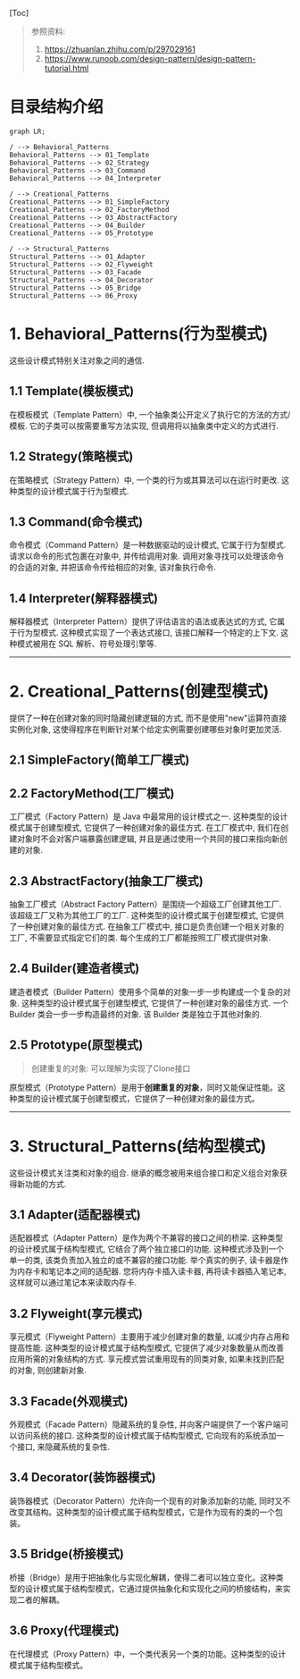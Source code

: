 [Toc]

> 参照资料: 
> 1. https://zhuanlan.zhihu.com/p/297029161
> 2. https://www.runoob.com/design-pattern/design-pattern-tutorial.html

# 目录结构介绍

```mermaid
graph LR;

/ --> Behavioral_Patterns
Behavioral_Patterns --> 01_Template
Behavioral_Patterns --> 02_Strategy
Behavioral_Patterns --> 03_Command
Behavioral_Patterns --> 04_Interpreter

/ --> Creational_Patterns
Creational_Patterns --> 01_SimpleFactory
Creational_Patterns --> 02_FactoryMethod
Creational_Patterns --> 03_AbstractFactory
Creational_Patterns --> 04_Builder
Creational_Patterns --> 05_Prototype

/ --> Structural_Patterns
Structural_Patterns --> 01_Adapter
Structural_Patterns --> 02_Flyweight
Structural_Patterns --> 03_Facade
Structural_Patterns --> 04_Decorator
Structural_Patterns --> 05_Bridge
Structural_Patterns --> 06_Proxy

```

# 1. Behavioral_Patterns(行为型模式)

这些设计模式特别关注对象之间的通信.

## 1.1 Template(模板模式)

在模板模式（Template Pattern）中, 一个抽象类公开定义了执行它的方法的方式/模板. 它的子类可以按需要重写方法实现, 但调用将以抽象类中定义的方式进行. 

## 1.2 Strategy(策略模式)

在策略模式（Strategy Pattern）中, 一个类的行为或其算法可以在运行时更改. 这种类型的设计模式属于行为型模式. 

## 1.3 Command(命令模式)

命令模式（Command Pattern）是一种数据驱动的设计模式, 它属于行为型模式. 请求以命令的形式包裹在对象中, 并传给调用对象. 调用对象寻找可以处理该命令的合适的对象, 并把该命令传给相应的对象, 该对象执行命令.

## 1.4 Interpreter(解释器模式)

解释器模式（Interpreter Pattern）提供了评估语言的语法或表达式的方式, 它属于行为型模式. 这种模式实现了一个表达式接口, 该接口解释一个特定的上下文. 这种模式被用在 SQL 解析、符号处理引擎等. 

---

# 2. Creational_Patterns(创建型模式)

提供了一种在创建对象的同时隐藏创建逻辑的方式, 而不是使用"new"运算符直接实例化对象, 这使得程序在判断针对某个给定实例需要创建哪些对象时更加灵活.

## 2.1 SimpleFactory(简单工厂模式)

## 2.2 FactoryMethod(工厂模式)

工厂模式（Factory Pattern）是 Java 中最常用的设计模式之一. 这种类型的设计模式属于创建型模式, 它提供了一种创建对象的最佳方式.  在工厂模式中, 我们在创建对象时不会对客户端暴露创建逻辑, 并且是通过使用一个共同的接口来指向新创建的对象. 

## 2.3 AbstractFactory(抽象工厂模式)

抽象工厂模式（Abstract Factory Pattern）是围绕一个超级工厂创建其他工厂. 该超级工厂又称为其他工厂的工厂. 这种类型的设计模式属于创建型模式, 它提供了一种创建对象的最佳方式.  在抽象工厂模式中, 接口是负责创建一个相关对象的工厂, 不需要显式指定它们的类. 每个生成的工厂都能按照工厂模式提供对象. 

## 2.4 Builder(建造者模式)

建造者模式（Builder Pattern）使用多个简单的对象一步一步构建成一个复杂的对象. 这种类型的设计模式属于创建型模式, 它提供了一种创建对象的最佳方式.  一个 Builder 类会一步一步构造最终的对象. 该 Builder 类是独立于其他对象的. 

## 2.5 Prototype(原型模式)

> 创建重复的对象: 可以理解为实现了Clone接口

原型模式（Prototype Pattern）是用于**创建重复的对象**，同时又能保证性能。这种类型的设计模式属于创建型模式，它提供了一种创建对象的最佳方式。

---

# 3. Structural_Patterns(结构型模式)

这些设计模式关注类和对象的组合. 继承的概念被用来组合接口和定义组合对象获得新功能的方式.

## 3.1 Adapter(适配器模式)

适配器模式（Adapter Pattern）是作为两个不兼容的接口之间的桥梁. 这种类型的设计模式属于结构型模式, 它结合了两个独立接口的功能.  这种模式涉及到一个单一的类, 该类负责加入独立的或不兼容的接口功能. 举个真实的例子, 读卡器是作为内存卡和笔记本之间的适配器. 您将内存卡插入读卡器, 再将读卡器插入笔记本, 这样就可以通过笔记本来读取内存卡. 

## 3.2 Flyweight(享元模式)

享元模式（Flyweight Pattern）主要用于减少创建对象的数量, 以减少内存占用和提高性能. 这种类型的设计模式属于结构型模式, 它提供了减少对象数量从而改善应用所需的对象结构的方式.  享元模式尝试重用现有的同类对象, 如果未找到匹配的对象, 则创建新对象. 

## 3.3 Facade(外观模式)

外观模式（Facade Pattern）隐藏系统的复杂性, 并向客户端提供了一个客户端可以访问系统的接口. 这种类型的设计模式属于结构型模式, 它向现有的系统添加一个接口, 来隐藏系统的复杂性.

## 3.4 Decorator(装饰器模式)

装饰器模式（Decorator Pattern）允许向一个现有的对象添加新的功能, 同时又不改变其结构。这种类型的设计模式属于结构型模式，它是作为现有的类的一个包装。

## 3.5 Bridge(桥接模式)

桥接（Bridge）是用于把抽象化与实现化解耦，使得二者可以独立变化。这种类型的设计模式属于结构型模式，它通过提供抽象化和实现化之间的桥接结构，来实现二者的解耦。

## 3.6 Proxy(代理模式)

在代理模式（Proxy Pattern）中，一个类代表另一个类的功能。这种类型的设计模式属于结构型模式。
